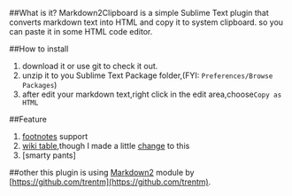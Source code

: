 ##What is it?
Markdown2Clipboard is a simple Sublime Text plugin that converts markdown text into HTML and copy it to system clipboard. 
so you can paste it in some HTML code editor.

##How to install
1. download it or use git to check it out.
2. unzip it to you Sublime Text Package folder,(FYI: `Preferences/Browse Packages`)
3. after edit your markdown text,right click in the edit area,choose`Copy as HTML`

##Feature
1. [footnotes](https://github.com/trentm/python-markdown2/wiki/footnotes) support
2. [wiki table](https://github.com/trentm/python-markdown2/wiki/wiki-tables),though I made a little [change](#) to this
3. [smarty pants]

##other
this plugin is using [Markdown2](https://github.com/trentm/python-markdown2/) module by [https://github.com/trentm](https://github.com/trentm).